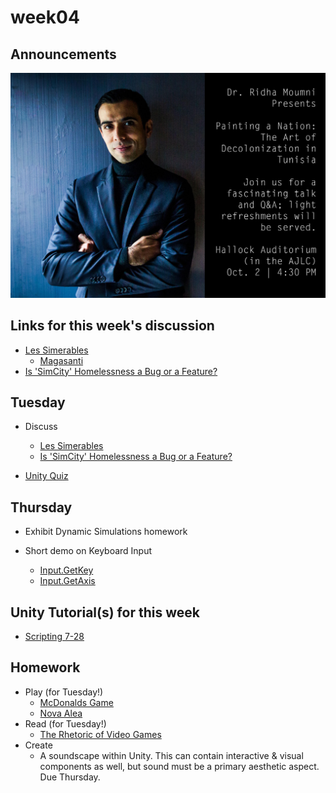 # week04

## Announcements

![Painting a Nation event invite](moumni.jpg)

## Links for this week's discussion

+ [Les Simerables](https://www.jacobinmag.com/2014/10/les-simerables/)
	+ [Magasanti](https://www.youtube.com/watch?v=NTJQTc-TqpU)
+ [Is 'SimCity' Homelessness a Bug or a Feature?](https://motherboard.vice.com/en_us/article/qkvnvm/is-simcity-homelessness-a-bug-or-a-feature)

## Tuesday

+ Discuss
	+ [Les Simerables](https://www.jacobinmag.com/2014/10/les-simerables/)
	+ [Is 'SimCity' Homelessness a Bug or a Feature?](https://motherboard.vice.com/en_us/article/qkvnvm/is-simcity-homelessness-a-bug-or-a-feature)

+ [Unity Quiz](quiz.md)

## Thursday

+ Exhibit Dynamic Simulations homework

+ Short demo on Keyboard Input
	+ [Input.GetKey](https://docs.unity3d.com/ScriptReference/Input.GetKey.html)
	+ [Input.GetAxis](https://docs.unity3d.com/ScriptReference/Input.GetAxis.html)

## Unity Tutorial(s) for this week
+ [Scripting 7-28](https://unity3d.com/learn/tutorials/s/scripting)

## Homework

+ Play (for Tuesday!)
	+ [McDonalds Game](http://www.mcvideogame.com/)
	+ [Nova Alea](http://molleindustria.org/nova-alea/)
+ Read (for Tuesday!)
	+ [The Rhetoric of Video Games](http://www.cogsci.rpi.edu/public_html/ruiz/EGDFall2013/readings/RhetoricVideoGames_Bogost.pdf)
+ Create
	+ A soundscape within Unity. This can contain interactive & visual components as well, but sound must be a primary aesthetic aspect. Due Thursday.
